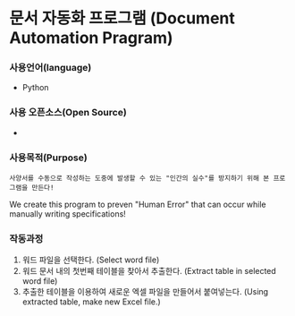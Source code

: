 # 문서 자동화 프로그램 (Document Automation Pragram)

### 사용언어(language)

- Python

### 사용 오픈소스(Open Source)

- 

### 사용목적(Purpose)

`사양서를 수동으로 작성하는 도중에 발생할 수 있는 "인간의 실수"를 방지하기 위해 본 프로그램을 만든다!`

We create this program to preven "Human Error" that can occur while manually writing specifications!

### 작동과정

1. 워드 파일을 선택한다. (Select word file)
2. 워드 문서 내의 첫번째 테이블을 찾아서 추출한다. (Extract table in selected word file)
3. 추출한 테이블을 이용하여 새로운 엑셀 파일을 만들어서 붙여넣는다. (Using extracted table, make new Excel file.)